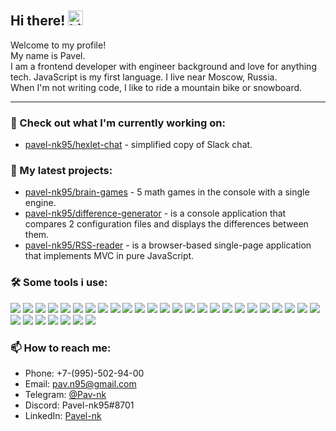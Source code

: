 ## Hi there! <img src="https://user-images.githubusercontent.com/1303154/88677602-1635ba80-d120-11ea-84d8-d263ba5fc3c0.gif" width="24px" alt="hi">

Welcome to my profile!  
My name is Pavel.  
I am a frontend developer with engineer background and love for anything tech.
JavaScript is my first language.
I live near Moscow, Russia.  
When I'm not writing code, I like to ride a mountain bike or snowboard.  

----

### 👷 Check out what I'm currently working on:

- [pavel-nk95/hexlet-chat](https://github.com/Pavel-nk95/frontend-project-lvl4) - simplified copy of Slack chat.

### 🌱 My latest projects:

- [pavel-nk95/brain-games](https://github.com/Pavel-nk95/brain-games) - 5 math games in the console with a single engine.
- [pavel-nk95/difference-generator](https://github.com/Pavel-nk95/difference-generator) - is a console application that compares 2 configuration files and displays the differences between them.
- [pavel-nk95/RSS-reader](https://github.com/Pavel-nk95/RSS-reader) - is a browser-based single-page application that implements MVC in pure JavaScript.

### 🛠️ Some tools i use:

<p>
    <img src="https://img.shields.io/badge/-Visual%20Studio%20Code-23A9F2?style=flat-square&logo=Visual%20Studio%20Code&logoColor=white"/>
    <img src="https://img.shields.io/badge/-Linux-FF9A00?style=flat-square&logo=Linux&logoColor=white"/>
    <img src="https://img.shields.io/badge/-GNU%20Bash-4EAA25?style=flat-square&logo=GNUBash&logoColor=white"/>
    <img src="https://img.shields.io/badge/-Github-181717?style=flat-square&logo=GitHub&logoColor=white"/>
    <img src="https://img.shields.io/badge/-JavaScript-EF9421?style=flat-square&logo=JavaScript&logoColor=white"/>
    <img src="https://img.shields.io/badge/-Git-F44D27?style=flat-square&logo=Git&logoColor=white"/>
    <img src="https://img.shields.io/badge/-Node.js-339933?style=flat-square&logo=Node.js&logoColor=white"/>
    <img src="https://img.shields.io/badge/-NPM-CB3837?style=flat-square&logo=NPM&logoColor=white"/>
    <img src="https://img.shields.io/badge/-Slack-E01563?style=flat-square&logo=Slack&logoColor=white"/>
    <img src="https://img.shields.io/badge/-WebPack-1C78C0?style=flat-square&logo=WebPack&logoColor=white"/>
    <img src="https://img.shields.io/badge/-ESLint-4B32C3?style=flat-square&logo=ESLint&logoColor=white"/>
    <img src="https://img.shields.io/badge/-HTML5-E34F26?style=flat-square&logo=HTML5&logoColor=white"/>
    <img src="https://img.shields.io/badge/-CSS3-1572B6?style=flat-square&logo=CSS3&logoColor=white"/>
    <img src="https://img.shields.io/badge/-React-35BDB2?style=flat-square&logo=React&logoColor=white"/>
    <img src="https://img.shields.io/badge/-Redux-764ABC?style=flat-square&logo=Redux&logoColor=white"/>
    <img src="https://img.shields.io/badge/-React%20Router-CA4245?style=flat-square&logo=ReactRouter&logoColor=white"/>
    <img src="https://img.shields.io/badge/-React%20Hook%20Form-EC5990?style=flat-square&logo=ReactHookForm&logoColor=white"/>
    <img src="https://img.shields.io/badge/-Jest-C21325?style=flat-square&logo=Jest&logoColor=white"/>
    <img src="https://img.shields.io/badge/-SASS-CC6699?style=flat-square&logo=Sass&logoColor=white"/>
    <img src="https://img.shields.io/badge/-Bootstrap-7952B3?style=flat-square&logo=Bootstrap&logoColor=white"/>
    <img src="https://img.shields.io/badge/-MUI-007FFF?style=flat-square&logo=MUI&logoColor=white"/>
    <img src="https://img.shields.io/badge/-i18next-26A69A?style=flat-square&logo=i18next&logoColor=white"/>
    <img src="https://img.shields.io/badge/-Gulp-CF4647?style=flat-square&logo=gulp&logoColor=white"/>
    <img src="https://img.shields.io/badge/-Pug-A86454?style=flat-square&logo=Pug&logoColor=white"/>
    <img src="https://img.shields.io/badge/-GitHub%20Actions-2088FF?style=flat-square&logo=GithubActions&logoColor=white"/>
    <img src="https://img.shields.io/badge/-Code%20Climate-000000?style=flat-square&logo=CodeClimate&logoColor=white"/>
    <img src="https://img.shields.io/badge/-Figma-F24E1E?style=flat-square&logo=Figma&logoColor=white"/>
    <img src="https://img.shields.io/badge/-Lodash-3492FF?style=flat-square&logo=Lodash&logoColor=white"/>
    <img src="https://img.shields.io/badge/-Axios-5A29E4?style=flat-square&logo=Axios&logoColor=white"/>
    <img src="https://img.shields.io/badge/-Obsidian-483699?style=flat-square&logo=Obsidian&logoColor=white"/>
    <img src="https://img.shields.io/badge/-Google%20Fonts-4285F4?style=flat-square&logo=GoogleFonts&logoColor=white"/>
    <img src="https://img.shields.io/badge/-Replit-667881?style=flat-square&logo=Replit&logoColor=white"/>
<p>

### 📫 How to reach me:

- Phone: +7-(995)-502-94-00
- Email: pav.n95@gmail.com
- Telegram: [@Pav-nk](https://t.me/Pav_nk)
- Discord: Pavel-nk95#8701
- LinkedIn:  [Pavel-nk](https://www.linkedin.com/in/pavel-nk/)
